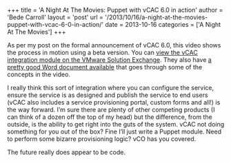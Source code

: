 +++
title = 'A Night At The Movies: Puppet with vCAC 6.0 in action'
author = 'Bede Carroll'
layout = 'post'
url = '/2013/10/16/a-night-at-the-movies-puppet-with-vcac-6-0-in-action/'
date = 2013-10-16
categories = ['A Night At The Movies']
+++

As per my post on the formal announcement of vCAC 6.0, this video shows the
process in motion using a beta version. You can [view the vCAC integration
module on the VMware Solution Exchange](https://solutionexchange.vmware.com/store/products/puppet-enterprise-integration-service-v6-0-coming-soon).
They also have [a pretty good Word document available](https://solutionexchange.vmware.com/store/products/puppet-enterprise-integration-service-v6-0-coming-soon/files/11996)
that goes through some of the concepts in the video.

I really think this sort of integration where you can configure the service,
ensure the service is as designed and publish the service to end users (vCAC
also includes a service provisioning portal, custom forms and all!) is the
way forward. I’m sure there are plenty of other competing products (I can
think of a dozen off the top of my head) but the difference, from the
outside, is the ability to get right into the guts of the system. vCAC not
doing something for you out of the box? Fine I’ll just write a Puppet module.
Need to perform some bizarre provisioning logic? vCO has you covered.

The future really does appear to be code.
